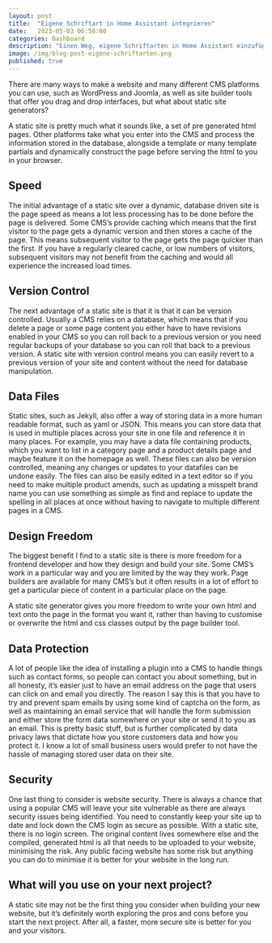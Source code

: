 ```yaml
---
layout: post
title:  "Eigene Schriftart in Home Assistant integrieren"
date:   2023-05-03 06:58:00
categories: Dashboard
description: "Einen Weg, eigene Schriftarten in Home Assistant einzufügen, zeige ich hier."
image: /img/blog-post-eigene-schriftarten.png
published: true
---
```


There are many ways to make a website and many different CMS platforms you can use, such as WordPress and Joomla, as well as site builder tools that offer you drag and drop interfaces, but what about static site generators? 

A static site is pretty much what it sounds like, a set of pre generated html pages. Other platforms take what you enter into the CMS and process the information stored in the database, alongside a template or many template partials and dynamically construct the page before serving the html to you in your browser.  

## Speed
The initial advantage of a static site over a dynamic, database driven site is the page speed as means a lot less processing has to be done before the page is delivered. Some CMS’s provide caching which means that the first visitor to the page gets a dynamic version and then stores a cache of the page. This means subsequent visitor to the page gets the page quicker than the first. If you have a regularly cleared cache, or low numbers of visitors, subsequent visitors may not benefit from the caching and would all experience the increased load times. 

## Version Control
The next advantage of a static site is that it is that it can be version controlled. Usually a CMS relies on a database, which means that if you delete a page or some page content you either have to have revisions enabled in your CMS so you can roll back to a previous version or you need regular backups of your database so you can roll that back to a previous version. A static site with version control means you can easily revert to a previous version of your site and content without the need for database manipulation. 

## Data Files
Static sites, such as Jekyll, also offer a way of storing data in a more human readable format, such as yaml or JSON. This means you can store data that is used in multiple places across your site in one file and reference it in many places. For example, you may have a data file containing products, which you want to list in a category page and a product details page and maybe feature it on the homepage as well. These files can also be version controlled, meaning any changes or updates to your datafiles can be undone easily. The files can also be easily edited in a text editor so if you need to make multiple product amends, such as updating a misspelt brand name you can use something as simple as find and replace to update the spelling in all places at once without having to navigate to multiple different pages in a CMS. 

## Design Freedom
The biggest benefit I find to a static site is there is more freedom for a frontend developer and how they design and build your site. Some CMS’s work in a particular way and you are limited by the way they work. Page builders are available for many CMS’s but it often results in a lot of effort to get a particular piece of content in a particular place on the page. 

A static site generator gives you more freedom to write your own html and text onto the page in the format you want it, rather than having to customise or overwrite the html and css classes output by the page builder tool. 

## Data Protection
A lot of people like the idea of installing a plugin into a CMS to handle things such as contact forms, so people can contact you about something, but in all honesty, it’s easier just to have an email address on the page that users can click on and email you directly. The reason I say this is that you have to try and prevent spam emails by using some kind of captcha on the form, as well as maintaining an email service that will handle the form submission and either store the form data somewhere on your site or send it to you as an email. This is pretty basic stuff, but is further complicated by data privacy laws that dictate how you store customers data and how you protect it. I know a lot of small business users would prefer to not have the hassle of managing stored user data on their site. 

## Security
One last thing to consider is website security. There is always a chance that using a popular CMS will leave your site vulnerable as there are always security issues being identified. You need to constantly keep your site up to date and lock down the CMS login as secure as possible. With a static site, there is no login screen. The original content lives somewhere else and the compiled, generated html is all that needs to be uploaded to your website, minimising the risk. Any public facing website has some risk but anything you can do to minimise it is better for your website in the long run. 

## What will you use on your next project?
A static site may not be the first thing you consider when building your new website, but it’s definitely worth exploring the pros and cons before you start the next project. After all, a faster, more secure site is better for you and your visitors. 
